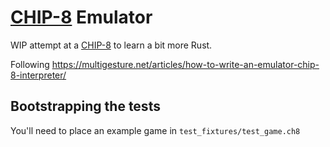 # [CHIP-8](https://en.wikipedia.org/wiki/CHIP-8) Emulator

WIP attempt at a [CHIP-8](https://en.wikipedia.org/wiki/CHIP-8) to learn a bit more Rust.

Following <https://multigesture.net/articles/how-to-write-an-emulator-chip-8-interpreter/>

## Bootstrapping the tests

You'll need to place an example game in `test_fixtures/test_game.ch8`
